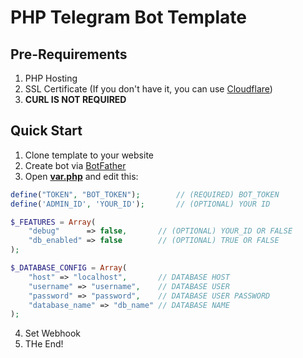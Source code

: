 # PHP Telegram Bot Template

## Pre-Requirements
1. PHP Hosting
2. SSL Certificate (If you don't have it, you can use [Cloudflare](https://www.cloudflare.com/))
3. **CURL IS NOT REQUIRED**

## Quick Start	
1. Clone template to your website
2. Create bot via [BotFather](https://t.me/BotFather)
3. Open **[var.php](https://github.com/naziks/TGbot-template/blob/master/var.php)** and edit this:
```php
define("TOKEN", "BOT_TOKEN");        // (REQUIRED) BOT_TOKEN
define('ADMIN_ID', 'YOUR_ID');       // (OPTIONAL) YOUR ID

$_FEATURES = Array(
	"debug"      => false,       // (OPTIONAL) YOUR_ID OR FALSE
	"db_enabled" => false        // (OPTIONAL) TRUE OR FALSE
);

$_DATABASE_CONFIG = Array(
	"host" => "localhost",       // DATABASE HOST
	"username" => "username",    // DATABASE USER
	"password" => "password",    // DATABASE USER PASSWORD
	"database_name" => "db_name" // DATABASE NAME
);
```
4. Set Webhook
5. THe End!
